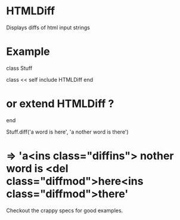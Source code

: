 # HTMLDiff

Displays diffs of html input strings

# Example

class Stuff

  class << self
    include HTMLDiff
  end
  
  # or extend HTMLDiff ?

end

Stuff.diff('a word is here', 'a nother word is there')

# => 'a<ins class=\"diffins\"> nother</ins> word is <del class=\"diffmod\">here</del><ins class=\"diffmod\">there</ins>'

Checkout the crappy specs for good examples. 
